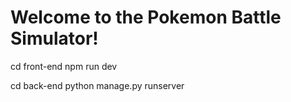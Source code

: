 # Welcome to the Pokemon Battle Simulator!



cd front-end
npm run dev

cd back-end
python manage.py runserver
